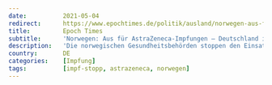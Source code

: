 ```yaml
---
date:          2021-05-04
redirect:      https://www.epochtimes.de/politik/ausland/norwegen-aus-fuer-astrazeneca-impfungen-deutschland-impft-weiter-keine-haftung-bei-unter-60-jaehrigen-a3505317.html
title:         Epoch Times
subtitle:      'Norwegen: Aus für AstraZeneca-Impfungen – Deutschland impft weiter – Keine Haftung bei unter 60-Jährigen'
description:   'Die norwegischen Gesundheitsbehörden stoppen den Einsatz des AstraZeneca-Impfstoffs endgültig. Das Risiko, den Nebenwirkungen zu erliegen wurde als höher eingeschätzt als das Risiko, an Covid zu sterben. Norwegens Impfprogramm wird aufgrund der Entscheidung lediglich um etwa zwei Wochen verzögert.'
country:       DE
categories:    [Impfung]
tags:          [impf-stopp, astrazeneca, norwegen]
---
```


